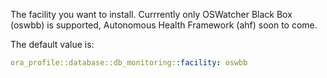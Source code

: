 The facility you want to install.
Currrently only OSWatcher Black Box (oswbb) is supported, Autonomous Health Framework (ahf) soon to come.

The default value is:

```yaml
ora_profile::database::db_monitoring::facility: oswbb
```
